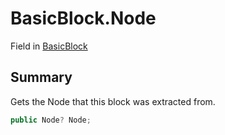 # BasicBlock.Node

Field in [BasicBlock](/docs/api/csharp/yarn.compiler.basicblock.md)

## Summary


Gets the Node that this block was extracted from.


```csharp
public Node? Node;
```


